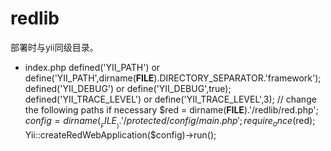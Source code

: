 redlib
======

部署时与yii同级目录。

- index.php
defined('YII_PATH') or define('YII_PATH',dirname(__FILE__).DIRECTORY_SEPARATOR.'framework');
defined('YII_DEBUG') or define('YII_DEBUG',true);
defined('YII_TRACE_LEVEL') or define('YII_TRACE_LEVEL',3);
// change the following paths if necessary
$red = dirname(__FILE__).'/redlib/red.php';
$config = dirname(__FILE__).'/protected/config/main.php';
require_once($red);
Yii::createRedWebApplication($config)->run();
